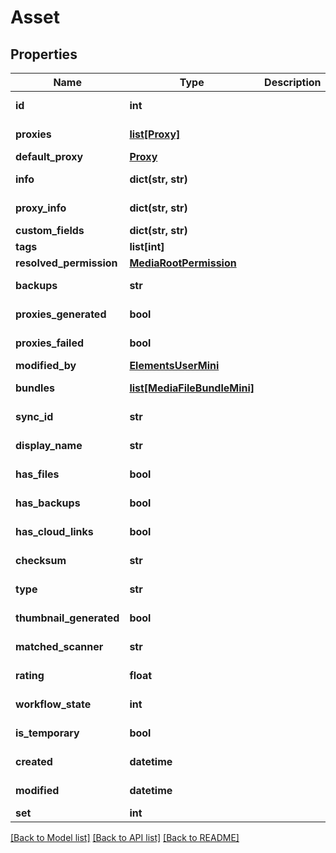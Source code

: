 # Asset

## Properties

Name | Type | Description | Notes
------------ | ------------- | ------------- | -------------
**id** | **int** |  | [optional] [readonly] 
**proxies** | [**list[Proxy]**](Proxy.md) |  | [optional] [readonly] 
**default_proxy** | [**Proxy**](Proxy.md) |  | [optional] 
**info** | **dict(str, str)** |  | [optional] [readonly] 
**proxy_info** | **dict(str, str)** |  | [optional] [readonly] 
**custom_fields** | **dict(str, str)** |  | 
**tags** | **list[int]** |  | 
**resolved_permission** | [**MediaRootPermission**](MediaRootPermission.md) |  | [optional] 
**backups** | **str** |  | [optional] [readonly] 
**proxies_generated** | **bool** |  | [optional] [readonly] 
**proxies_failed** | **bool** |  | [optional] [readonly] 
**modified_by** | [**ElementsUserMini**](ElementsUserMini.md) |  | [optional] 
**bundles** | [**list[MediaFileBundleMini]**](MediaFileBundleMini.md) |  | [optional] [readonly] 
**sync_id** | **str** |  | [optional] [readonly] 
**display_name** | **str** |  | [optional] [readonly] 
**has_files** | **bool** |  | [optional] [readonly] 
**has_backups** | **bool** |  | [optional] [readonly] 
**has_cloud_links** | **bool** |  | [optional] [readonly] 
**checksum** | **str** |  | [optional] [readonly] 
**type** | **str** |  | [optional] [readonly] 
**thumbnail_generated** | **bool** |  | [optional] [readonly] 
**matched_scanner** | **str** |  | [optional] [readonly] 
**rating** | **float** |  | [optional] [readonly] 
**workflow_state** | **int** |  | [optional] [readonly] 
**is_temporary** | **bool** |  | [optional] [readonly] 
**created** | **datetime** |  | [optional] [readonly] 
**modified** | **datetime** |  | [optional] [readonly] 
**set** | **int** |  | [optional] 

[[Back to Model list]](../#documentation-for-models) [[Back to API list]](../#documentation-for-api-endpoints) [[Back to README]](../)


